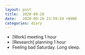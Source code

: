 ```yaml
---
layout: post
title:  2020-09-26
date:   2020-09-26 23:59:59 +0900
categories: diary
---
```


- [Work] meeting 1 hour
- [Research] planning 1 hour
- Feeling bad Saturday. Long sleep.